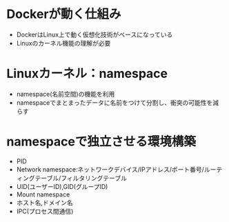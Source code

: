 # Dockerが動く仕組み
- DockerはLinux上で動く仮想化技術がベースになっている
- Linuxのカーネル機能の理解が必要

# Linuxカーネル：namespace
- namespace(名前空間)の機能を利用
- namespaceでまとまったデータに名前をつけて分割し、衝突の可能性を減らす

# namespaceで独立させる環境構築
- PID
- Network namespace:ネットワークデバイス/IPアドレス/ポート番号/ルーティングテーブル/フィルタリングテーブル
- UID(ユーザーID),GID(グループID)
- Mount namespace
- ホスト名,ドメイン名
- IPC(プロセス間通信)